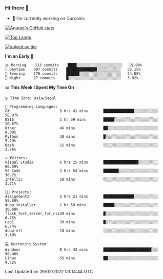 ### Hi there 👋

- 🔭 I’m currently working on Ourcoms

<!--
**Rhange/Rhange** is a ✨ _special_ ✨ repository because its `README.md` (this file) appears on your GitHub profile.

Here are some ideas to get you started:

- 🌱 I’m currently learning ...
- 👯 I’m looking to collaborate on ...
- 🤔 I’m looking for help with ...
- 💬 Ask me about ...
- 📫 How to reach me: ...
- 😄 Pronouns: ...
- ⚡ Fun fact: ...
-->

[![Anurag's GitHub stats](https://github-readme-stats.vercel.app/api?username=rhange&show_icons=true&theme=gruvbox)](https://github.com/anuraghazra/github-readme-stats)

[![Top Langs](https://github-readme-stats.vercel.app/api/top-langs/?username=rhange&layout=compact&theme=gruvbox)](https://github.com/anuraghazra/github-readme-stats)

[![solved.ac tier](http://mazassumnida.wtf/api/generate_badge?boj=rhange0511)](https://solved.ac/rhange0511)

  <!--START_SECTION:waka-->
**I'm an Early 🐤** 

```text
🌞 Morning    113 commits    ████░░░░░░░░░░░░░░░░░░░░░   15.98% 
🌆 Daytime    397 commits    ██████████████░░░░░░░░░░░   56.15% 
🌃 Evening    170 commits    ██████░░░░░░░░░░░░░░░░░░░   24.05% 
🌙 Night      27 commits     █░░░░░░░░░░░░░░░░░░░░░░░░   3.82%

```


📊 **This Week I Spent My Time On** 

```text
⌚︎ Time Zone: Asia/Seoul

💬 Programming Languages: 
C#                       5 hrs 41 mins       ██████████████░░░░░░░░░░░   58.97% 
NSIS                     1 hr 59 mins        █████░░░░░░░░░░░░░░░░░░░░   20.67% 
Other                    46 mins             ██░░░░░░░░░░░░░░░░░░░░░░░   8.09% 
Python                   30 mins             █░░░░░░░░░░░░░░░░░░░░░░░░   5.29% 
Bash                     15 mins             ░░░░░░░░░░░░░░░░░░░░░░░░░   2.76%

🔥 Editors: 
Visual Studio            6 hrs 25 mins       ████████████████░░░░░░░░░   66.59% 
VS Code                  2 hrs 54 mins       ███████░░░░░░░░░░░░░░░░░░   30.2% 
IntelliJ                 18 mins             ░░░░░░░░░░░░░░░░░░░░░░░░░   3.21%

🐱‍💻 Projects: 
Assignment2              5 hrs 21 mins       ██████████████░░░░░░░░░░░   55.59% 
dubu_installer           1 hr 59 mins        █████░░░░░░░░░░░░░░░░░░░░   20.68% 
flask_test_server_for_nsi39 mins             █░░░░░░░░░░░░░░░░░░░░░░░░   6.75% 
Lab1                     39 mins             █░░░░░░░░░░░░░░░░░░░░░░░░   6.74% 
dubu-etl                 18 mins             ░░░░░░░░░░░░░░░░░░░░░░░░░   3.19%

💻 Operating System: 
Windows                  8 hrs 43 mins       ██████████████████████░░░   90.48% 
Linux                    55 mins             ██░░░░░░░░░░░░░░░░░░░░░░░   9.52%

```


 Last Updated on 26/02/2022 03:14:44 UTC
<!--END_SECTION:waka-->
